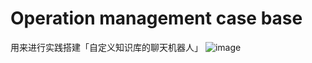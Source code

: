 # Operation management case base

用来进行实践搭建「自定义知识库的聊天机器人」
![image](https://user-images.githubusercontent.com/24568833/233308854-4261f13a-b941-4cda-9584-de24b661e3ac.png)

